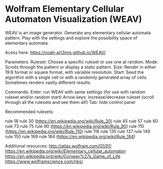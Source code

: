 # Wolfram Elementary Cellular Automaton Visualization (WEAV)

WEAV is an image generator. Generate any elementary cellular automata pattern. Play with the settings and explore the possibility space of elementary automata.

Acess here: https://noah-art3mis.github.io/WEAV/

Parameters:
  Ruleset:
      Choose a specific ruleset or use one at random.
  Mode:
      Scrolls through the pattern or display a static pattern.
  Size: 
      Render in either 19:6 format or square format, with variable resolution.
  Start:
      Seed the algorithm with a single cell or with a randomly generated array of cells. Sometimes renders vastly different results.

Commands:
  Enter: run WEAV with same settings (for use with random ruleset and/or random start)
  Arrow keys: increase/decrease ruleset (scroll through all the rulesets and see them all!)
  Tab: hide control panel

Recommended rulesets:

  rule 18
  rule 30 (https://en.wikipedia.org/wiki/Rule_30)
  rule 45
  rule 57
  rule 60
  rule 73
  rule 75
  rule 90 (https://en.wikipedia.org/wiki/Rule_90)
  rule 110 (https://en.wikipedia.org/wiki/Rule_110)
  rule 118
  rule 135
  rule 137
  rule 149
  rule 150
  rule 169
  rule 184 (https://en.wikipedia.org/wiki/Rule_184)

Additional resources:
  http://atlas.wolfram.com/01/01/
  https://en.wikipedia.org/wiki/Elementary_cellular_automaton
  https://en.wikipedia.org/wiki/Conway%27s_Game_of_Life
  https://www.wolframscience.com/nks/

